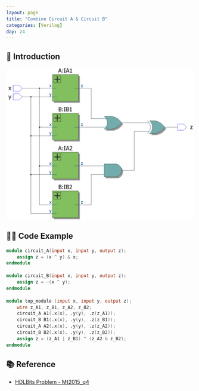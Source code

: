 ```yaml
---
layout: page
title: "Combine Circuit A & Circuit B"
categories: [Verilog]
day: 24
---
```


## 📌 Introduction
![alt text](../assets/day24/CircuitA_B.png)

## 🧑‍💻 Code Example

```verilog
module circuit_A(input x, input y, output z);
    assign z = (x ^ y) & x;
endmodule

module circuit_B(input x, input y, output z);
    assign z = ~(x ^ y);
endmodule

module top_module (input x, input y, output z);
    wire z_A1, z_B1, z_A2, z_B2;
    circuit_A A1(.x(x), .y(y), .z(z_A1));
    circuit_B B1(.x(x), .y(y), .z(z_B1));
    circuit_A A2(.x(x), .y(y), .z(z_A2));
    circuit_B B2(.x(x), .y(y), .z(z_B2));
    assign z = (z_A1 | z_B1) ^ (z_A2 & z_B2);
endmodule
```

## 📚 Reference
* [HDLBits Problem - Mt2015_q4](https://hdlbits.01xz.net/wiki/Mt2015_q4)
